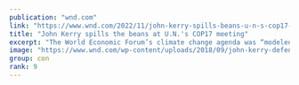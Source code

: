 ```yaml
---
publication: "wnd.com"
link: "https://www.wnd.com/2022/11/john-kerry-spills-beans-u-n-s-cop17-meeting/"
title: "John Kerry spills the beans at U.N.'s COP17 meeting"
excerpt: "The World Economic Forum’s climate change agenda was “modeled” after the effort to roll out vaccines during the COVID pandemic, revealed U.S. Special Presidential Envoy for Climate John Kerry during a"
image: "https://www.wnd.com/wp-content/uploads/2018/09/john-kerry-defenseimagery-PD-600.jpg"
group: con
rank: 9
---
```

